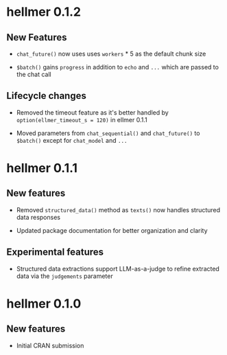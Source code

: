 # hellmer 0.1.2

## New Features

* `chat_future()` now uses uses `workers` * 5 as the default chunk size

* `$batch()` gains `progress` in addition to  `echo` and `...` which are passed to the chat call

## Lifecycle changes
* Removed the timeout feature as it's better handled by `option(ellmer_timeout_s = 120)` in ellmer 0.1.1

* Moved parameters from `chat_sequential()` and `chat_future()` to `$batch()` except for `chat_model` and `...`

# hellmer 0.1.1

## New features
* Removed `structured_data()` method as `texts()` now handles structured data responses

* Updated package documentation for better organization and clarity

## Experimental features
* Structured data extractions support LLM-as-a-judge to refine extracted data via the `judgements` parameter

# hellmer 0.1.0

## New features
* Initial CRAN submission
